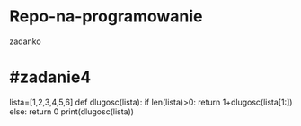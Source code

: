 # Repo-na-programowanie
zadanko
# #zadanie4
lista=[1,2,3,4,5,6]
def dlugosc(lista):
    if len(lista)>0:
        return 1+dlugosc(lista[1:])
    else:
        return 0
print(dlugosc(lista))
